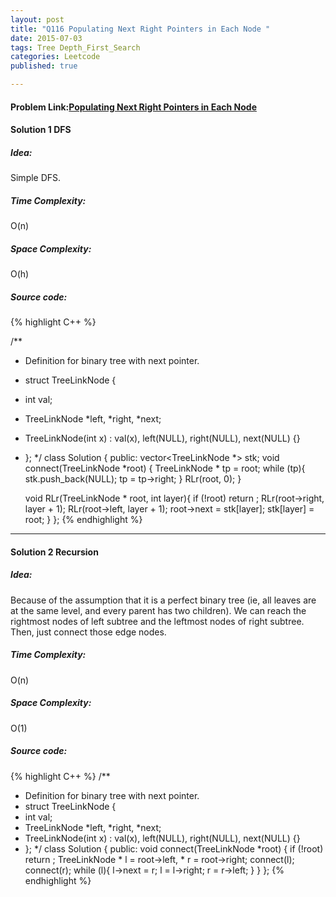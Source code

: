 ```yaml
---
layout: post
title: "Q116 Populating Next Right Pointers in Each Node "
date: 2015-07-03
tags: Tree Depth_First_Search
categories: Leetcode 
published: true

---
```

#### Problem Link:[Populating Next Right Pointers in Each Node ](https://leetcode.com/problems/populating-next-right-pointers-in-each-node/) 

#### Solution 1 DFS

##### Idea:

Simple DFS.
   
##### Time Complexity:
O(n)

##### Space Complexity:
O(h)

##### Source code:
{% highlight C++ %}

/**
 * Definition for binary tree with next pointer.
 * struct TreeLinkNode {
 *  int val;
 *  TreeLinkNode *left, *right, *next;
 *  TreeLinkNode(int x) : val(x), left(NULL), right(NULL), next(NULL) {}
 * };
 */
class Solution {
public:
    vector<TreeLinkNode *> stk;
    void connect(TreeLinkNode *root) {
        TreeLinkNode * tp = root;
        while (tp){
            stk.push_back(NULL);
            tp = tp->right;
        }
        RLr(root, 0);
    }
    
    void RLr(TreeLinkNode * root, int layer){
        if (!root) return ;
        RLr(root->right, layer + 1);
        RLr(root->left, layer + 1);
        root->next = stk[layer];
        stk[layer] = root;
    }
};
{% endhighlight %}

---

#### Solution 2 Recursion

##### Idea:

Because of the assumption that it is a perfect binary tree (ie, all leaves are at the same level, and every parent has two children). We can reach the rightmost nodes of left subtree and the leftmost nodes of right subtree. Then, just connect those edge nodes. 
   
##### Time Complexity:
O(n)

##### Space Complexity:
O(1)

##### Source code:
{% highlight C++ %}
/**
 * Definition for binary tree with next pointer.
 * struct TreeLinkNode {
 *  int val;
 *  TreeLinkNode *left, *right, *next;
 *  TreeLinkNode(int x) : val(x), left(NULL), right(NULL), next(NULL) {}
 * };
 */
class Solution {
public:
    void connect(TreeLinkNode *root) {
        if (!root) return ;
        TreeLinkNode * l = root->left, * r = root->right;
        connect(l);
        connect(r);
        while (l){
            l->next = r;
            l = l->right;
            r = r->left;
        }
    }
};
{% endhighlight %}
